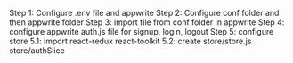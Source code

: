 Step 1: Configure .env file and appwrite
Step 2: Configure conf folder and then appwrite folder
Step 3: import file from conf folder in appwrite
Step 4: configure appwrite auth.js file for signup, login, logout
Step 5: configure store
    5.1: import react-redux react-toolkit
    5.2: create store/store.js store/authSlice


